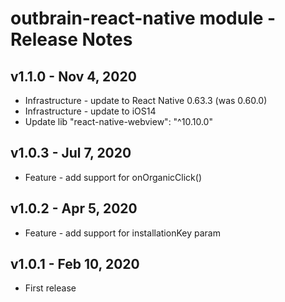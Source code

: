 # outbrain-react-native module - Release Notes

## v1.1.0 - Nov 4, 2020

- Infrastructure - update to React Native 0.63.3 (was 0.60.0)
- Infrastructure - update to iOS14
- Update lib "react-native-webview": "^10.10.0"

## v1.0.3 - Jul 7, 2020

- Feature - add support for onOrganicClick()

## v1.0.2 - Apr 5, 2020

- Feature - add support for installationKey param

## v1.0.1 - Feb 10, 2020

- First release
